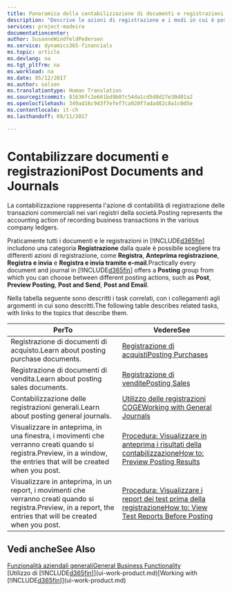 ```yaml
---
title: Panoramica della contabilizzazione di documenti e registrazioni | Documenti Microsoft
description: "Descrive le azioni di registrazione e i modi in cui è possibile contabilizzare documenti e registrazioni."
services: project-madeira
documentationcenter: 
author: SusanneWindfeldPedersen
ms.service: dynamics365-financials
ms.topic: article
ms.devlang: na
ms.tgt_pltfrm: na
ms.workload: na
ms.date: 05/12/2017
ms.author: solsen
ms.translationtype: Human Translation
ms.sourcegitcommit: 81636fc2e661bd9b07c54da1cd5d0d27e30d01a2
ms.openlocfilehash: 349ad16c943f7efef7ca920f7adad82c8a1c0d5e
ms.contentlocale: it-ch
ms.lasthandoff: 09/11/2017

---
```

# <a name="post-documents-and-journals"></a><span data-ttu-id="39726-103">Contabilizzare documenti e registrazioni</span><span class="sxs-lookup"><span data-stu-id="39726-103">Post Documents and Journals</span></span>
<span data-ttu-id="39726-104">La contabilizzazione rappresenta l'azione di contabilità di registrazione delle transazioni commerciali nei vari registri della società.</span><span class="sxs-lookup"><span data-stu-id="39726-104">Posting represents the accounting action of recording business transactions in the various company ledgers.</span></span>

<span data-ttu-id="39726-105">Praticamente tutti i documenti e le registrazioni in [!INCLUDE[d365fin](includes/d365fin_md.md)] includono una categoria **Registrazione** dalla quale è possibile scegliere tra differenti azioni di registrazione, come **Registra**, **Anteprima registrazione**, **Registra e invia** e **Registra e invia tramite e-mail**.</span><span class="sxs-lookup"><span data-stu-id="39726-105">Practically every document and journal in [!INCLUDE[d365fin](includes/d365fin_md.md)] offers a **Posting** group from which you can choose between different posting actions, such as **Post**, **Preview Posting**, **Post and Send**, **Post and Email**.</span></span>

<span data-ttu-id="39726-106">Nella tabella seguente sono descritti i task correlati, con i collegamenti agli argomenti in cui sono descritti.</span><span class="sxs-lookup"><span data-stu-id="39726-106">The following table describes related tasks, with links to the topics that describe them.</span></span>

| <span data-ttu-id="39726-107">Per</span><span class="sxs-lookup"><span data-stu-id="39726-107">To</span></span> | <span data-ttu-id="39726-108">Vedere</span><span class="sxs-lookup"><span data-stu-id="39726-108">See</span></span> |
| --- | --- |
| <span data-ttu-id="39726-109">Registrazione di documenti di acquisto.</span><span class="sxs-lookup"><span data-stu-id="39726-109">Learn about posting purchase documents.</span></span> |[<span data-ttu-id="39726-110">Registrazione di acquisti</span><span class="sxs-lookup"><span data-stu-id="39726-110">Posting Purchases</span></span>](ui-post-purchases.md) |
| <span data-ttu-id="39726-111">Registrazione di documenti di vendita.</span><span class="sxs-lookup"><span data-stu-id="39726-111">Learn about posting sales documents.</span></span> |[<span data-ttu-id="39726-112">Registrazione di vendite</span><span class="sxs-lookup"><span data-stu-id="39726-112">Posting Sales</span></span>](ui-post-sales.md) |
| <span data-ttu-id="39726-113">Contabilizzazione delle registrazioni generali.</span><span class="sxs-lookup"><span data-stu-id="39726-113">Learn about posting general journals.</span></span> |[<span data-ttu-id="39726-114">Utilizzo delle registrazioni COGE</span><span class="sxs-lookup"><span data-stu-id="39726-114">Working with General Journals</span></span>](ui-work-general-journals.md) |
| <span data-ttu-id="39726-115">Visualizzare in anteprima, in una finestra, i movimenti che verranno creati quando si registra.</span><span class="sxs-lookup"><span data-stu-id="39726-115">Preview, in a window, the entries that will be created when you post.</span></span> |[<span data-ttu-id="39726-116">Procedura: Visualizzare in anteprima i risultati della contabilizzazione</span><span class="sxs-lookup"><span data-stu-id="39726-116">How to: Preview Posting Results</span></span>](ui-how-preview-post-results.md) |
| <span data-ttu-id="39726-117">Visualizzare in anteprima, in un report, i movimenti che verranno creati quando si registra.</span><span class="sxs-lookup"><span data-stu-id="39726-117">Preview, in a report, the entries that will be created when you post.</span></span> |[<span data-ttu-id="39726-118">Procedura: Visualizzare i report dei test prima della registrazione</span><span class="sxs-lookup"><span data-stu-id="39726-118">How to: View Test Reports Before Posting</span></span>](ui-how-view-test-reports-posting.md) |

## <a name="see-also"></a><span data-ttu-id="39726-119">Vedi anche</span><span class="sxs-lookup"><span data-stu-id="39726-119">See Also</span></span>
[<span data-ttu-id="39726-120">Funzionalità aziendali generali</span><span class="sxs-lookup"><span data-stu-id="39726-120">General Business Functionality</span></span>](ui-across-business-areas.md)  
<span data-ttu-id="39726-121">[Utilizzo di [!INCLUDE[d365fin](includes/d365fin_md.md)]](ui-work-product.md)</span><span class="sxs-lookup"><span data-stu-id="39726-121">[Working with [!INCLUDE[d365fin](includes/d365fin_md.md)]](ui-work-product.md)</span></span>



